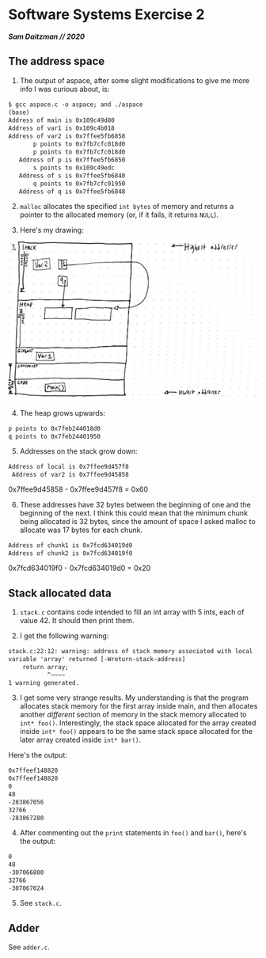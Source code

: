 # Software Systems Exercise 2
***Sam Daitzman // 2020***

## The address space

1. The output of aspace, after some slight modifications to give me more info I was curious about, is:

```
$ gcc aspace.c -o aspace; and ./aspace                                                                                                    (base) 
Address of main is 0x109c49d80
Address of var1 is 0x109c4b018
Address of var2 is 0x7ffee5fb6858
       p points to 0x7fb7cfc018d0
       p points to 0x7fb7cfc018d0
   Address of p is 0x7ffee5fb6850
       s points to 0x109c49edc
   Address of s is 0x7ffee5fb6840
       q points to 0x7fb7cfc01950
   Address of q is 0x7ffee5fb6848
```

2. `malloc` allocates the specified `int bytes` of memory and returns a pointer to the allocated memory (or, if it fails, it returns `NULL`).

3. Here's my drawing:

![Diagram of memory attached](./memory.png)

4. The heap grows upwards:
```
p points to 0x7feb244018d0
q points to 0x7feb24401950
```

5. Addresses on the stack grow down:
```
Address of local is 0x7ffee9d457f8
 Address of var2 is 0x7ffee9d45858
```

0x7ffee9d45858 - 0x7ffee9d457f8 = 0x60

6. These addresses have 32 bytes between the beginning of one and the beginning of the next. I think this could mean that the minimum chunk being allocated is 32 bytes, since the amount of space I asked malloc to allocate was 17 bytes for each chunk.

```
Address of chunk1 is 0x7fcd634019d0
Address of chunk2 is 0x7fcd634019f0
```

0x7fcd634019f0 - 0x7fcd634019d0 = 0x20

## Stack allocated data
1. `stack.c` contains code intended to fill an int array with 5 ints, each of value 42. It should then print them.

2. I get the following warning: 
```
stack.c:22:12: warning: address of stack memory associated with local variable 'array' returned [-Wreturn-stack-address]
    return array;
           ^~~~~
1 warning generated.
```

3. I get some very strange results. My understanding is that the program allocates stack memory for the first array inside main, and then allocates another *different* section of memory in the stack memory allocated to `int* foo()`. Interestingly, the stack space allocated for the array created inside `int* foo()` appears to be the same stack space allocated for the later array created inside `int* bar()`.

Here's the output:
```
0x7ffeef148820
0x7ffeef148820
0
48
-283867056
32766
-283867280
```

4. After commenting out the `print` statements in `foo()` and `bar()`, here's the output:

```
0
48
-307066800
32766
-307067024
```

5. See `stack.c`.

## Adder

See `adder.c`.